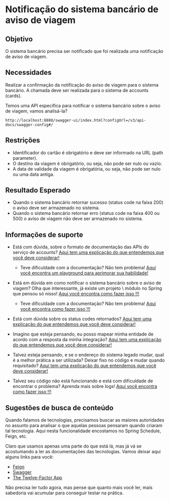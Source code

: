 # Notificação do sistema bancário de aviso de viagem

## Objetivo

O sistema bancário precisa ser notificado que foi realizada uma notificação de aviso de viagem.

## Necessidades

Realizar a confirmação da notificação do aviso de viagem para o sistema bancário. A chamada deve ser realizada para o 
sistema de accounts (cards).

Temos uma API específica para notificar o sistema bancário sobre o aviso de viagem, vamos analisá-la?

`http://localhost:8888/swagger-ui/index.html?configUrl=/v3/api-docs/swagger-config#/`

## Restrições

- Identificador do cartão é obrigatório e deve ser informado na URL (path parameter).
- O destino da viagem é obrigatório, ou seja, não pode ser nulo ou vazio.
- A data de validade da viagem é obrigatória, ou seja, não pode ser nulo ou uma data antiga.

## Resultado Esperado

- Quando o sistema bancário retornar sucesso (status code na faixa 200) o aviso deve ser armazenado no sistema.
- Quando o sistema bancário retornar erro (status code na faixa 400 ou 500) o aviso de viagem não deve ser armazenado no sistema.

## Informações de suporte

* Está com dúvida, sobre o formato de documentação das APIs do serviço de accounts? [Aqui tem uma explicação do que entendemos que você deve considerar!](http://spec.openapis.org/oas/v3.0.3)
    
    * Teve dificuldade com a documentação? Não tem problema! [Aqui você encontra um playground para aprimorar sua habilidade!](https://editor.swagger.io/)

* Está em dúvida em como notificar o sistema bancário sobre o aviso de viagem? Olha que interessante, já existe um projeto \ 
módulo no Spring que pensou só nisso! [Aqui você encontra como fazer isso !!!](https://cloud.spring.io/spring-cloud-openfeign/2.2.x/reference/html/#spring-cloud-feign)

    * Teve dificuldade com a documentação? Não tem problema! [Aqui você encontra como fazer isso !!!](../informacao_suporte/http-client-feign.md)

* Está com dúvida sobre os status codes retornados? [Aqui tem uma explicação do que entendemos que você deve considerar!](../informacao_suporte/rest-status.md)

* Imagino que esteja pensando, eu posso mapear minha entidade de acordo com a resposta da minha integração? [Aqui tem uma explicação do que entendemos que você deve considerar!](../informacao_suporte/protegemos-as-bordas-integraçoes.md)

* Talvez esteja pensando, e se o endereço do sistema legado mudar, qual é a melhor prática a ser utilizada? Deixar fixo 
no código e mudar quando requisitado? [Aqui tem uma explicação do que entendemos que você deve considerar!](../informacao_procedural/twelve-factor-config.md)

* Talvez seu código não está funcionando e está com dificuldade de encontrar o problema? Aprenda mais sobre logs! [Aqui você encontra como fazer isso !!!](../informacao_suporte/spring-logging.md)

## Sugestões de busca de conteúdo

Quando falamos de tecnologias, precisamos buscar as maiores autoridades no assunto para analisar o que aquelas pessoas 
pensaram quando criaram tal tecnologia. Aqui nesta funcionalidade encostamos no Spring Schedule, Feign, etc. 

Claro que usamos apenas uma parte do que está lá, mas já vá se acostumando a ler as documentações das tecnologias. 
Vamos deixar aqui alguns links para você:

* [Feign](https://github.com/OpenFeign/feign)
* [Swagger](https://swagger.io/)
* [The Twelve-Factor App](https://12factor.net/pt_br/)

Não precisa ler tudo agora, mas pense que quanto mais você ler, mais sabedoria vai acumular para conseguir testar na prática.